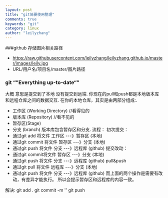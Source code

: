 ```yaml
---
layout: post
title: "git简要使用整理"
comments: true
keywords: "git"
category: linux
author: "leilyzhang"
---
```





###github 存储图片相关路径
 - https://raw.githubusercontent.com/leilyzhang/leilyzhang.github.io/master/images/leily.jpg
 - URL/用户名/项目名/master/图片路径



### git “”Everything up-to-date“”
大概 意思是提交到了本地 没有提交到远端.
你现在的pull和push都是本地版本库和远程仓库之间的数据交互.
在你的本地仓库，其实是由两部分组成:.
 - 工作区 (Working Directory) //看得见的
 - 版本库 (Repository) //看不见的
 - 暂存区(Stage)
 - 分支 (branch)
版本库包含暂存区和分支.
流程：
初次提交：
- 通过git add 将文件 工作区 ---》暂存区 (本地)
- 通过git commit 将文件 暂存区 ---》分支 (本地)
- 通过git push 将文件 分支 ---》远程库 (github)
提交改动：
- 通过git commit将文件 暂存区 ---》分支 (本地)
- 通过git push 将文件 分支 ---》远程库 (github)
pull&push
- 通过git pull 将文件 远程库 ---》分支 (本地)
- 通过git push 将文件 分支 ---》远程库 (github)
而上面的两个操作是需要有改动，有差异才能执行。
所以会提示暂存区和远程库的内容一致。

解决:
git add .
git commit -m ''
git push
